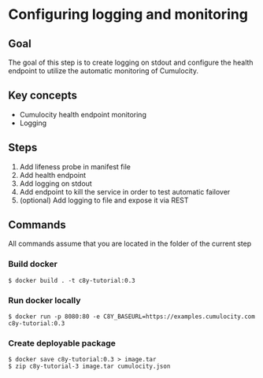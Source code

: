 # Configuring logging and monitoring

## Goal

The goal of this step is to create logging on stdout and configure the health endpoint to utilize the automatic monitoring of Cumulocity.

## Key concepts

- Cumulocity health endpoint monitoring
- Logging

## Steps

1. Add lifeness probe in manifest file
2. Add health endpoint
3. Add logging on stdout
4. Add endpoint to kill the service in order to test automatic failover
5. (optional) Add logging to file and expose it via REST

## Commands

All commands assume that you are located in the folder of the current step

### Build docker

```
$ docker build . -t c8y-tutorial:0.3
```

### Run docker locally

```
$ docker run -p 8080:80 -e C8Y_BASEURL=https://examples.cumulocity.com c8y-tutorial:0.3
```

### Create deployable package

```
$ docker save c8y-tutorial:0.3 > image.tar
$ zip c8y-tutorial-3 image.tar cumulocity.json
```